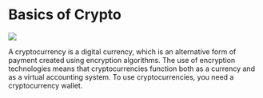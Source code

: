 # Basics of Crypto

![](https://imiblockchain.com/wp-content/uploads/2023/03/cryptocurrency-101.jpg)

A cryptocurrency is a digital currency, which is an alternative form of payment created using encryption algorithms. The use of encryption technologies means that cryptocurrencies function both as a currency and as a virtual accounting system. To use cryptocurrencies, you need a cryptocurrency wallet.

